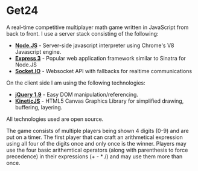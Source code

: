Get24
===============
<p>
  A real-time competitive multiplayer math game written in JavaScript from back to front. I use a server stack consisting of the following:
</p>

<ul>
  <li><strong><a href='http://nodejs.org'>Node.JS</a></strong> - Server-side javascript interpreter using Chrome's V8 Javascript engine.</li>
  <li><strong><a href='http://expressjs.com'>Express 3</a></strong> - Popular web application framework similar to Sinatra for Node.JS</li>
  <li><strong><a href='http://socket.io'>Socket.IO</a></strong> - Websocket API with fallbacks for realtime communications</li>
</ul>

<p>
  On the client side I am using the following technologies:
</p>

<ul>
  <li><strong><a href='http://jquery.com'>jQuery 1.9</a></strong> - Easy DOM manipulation/referencing.</li>
  <li><strong><a href='http://kineticjs.com'>KineticJS</a></strong> - HTML5 Canvas Graphics Library for simplified drawing, buffering, layering.</li>
</ul>

<p>
  All technologies used are open source. 
</p>

<p>
  The game consists of multiple players being shown 4 digits (0-9) and are put on a timer. The first player that can craft an arithmetical expression using all four of the digits once and only once is the winner. Players may use the four basic arithemtical operators (along with parenthesis to force precedence) in their expressions (+ - * /) and may use them more than once.
</p>
